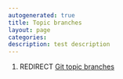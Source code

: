 ```yaml
---
autogenerated: true
title: Topic branches
layout: page
categories: 
description: test description
---
```


1.  REDIRECT [Git topic branches](Git_topic_branches)
